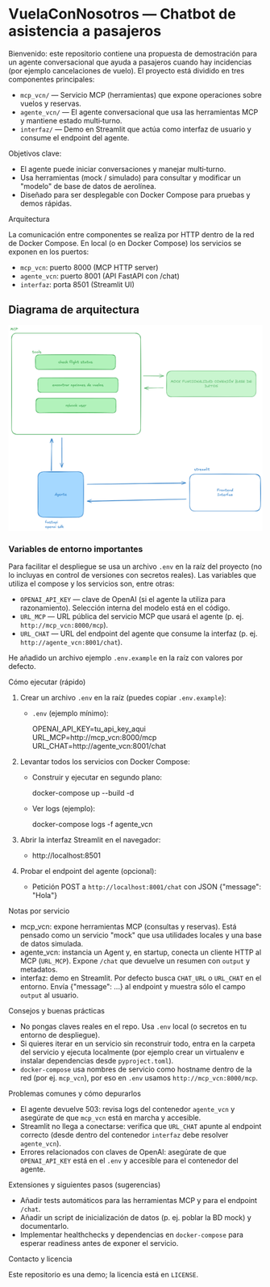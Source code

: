 # VuelaConNosotros — Chatbot de asistencia a pasajeros

Bienvenido: este repositorio contiene una propuesta de demostración para un agente conversacional que ayuda a pasajeros cuando hay incidencias (por ejemplo cancelaciones de vuelo). El proyecto está dividido en tres componentes principales:

- `mcp_vcn/` — Servicio MCP (herramientas) que expone operaciones sobre vuelos y reservas.
- `agente_vcn/` — El agente conversacional que usa las herramientas MCP y mantiene estado multi‑turno.
- `interfaz/` — Demo en Streamlit que actúa como interfaz de usuario y consume el endpoint del agente.

Objetivos clave:
- El agente puede iniciar conversaciones y manejar multi‑turno.
- Usa herramientas (mock / simulado) para consultar y modificar un "modelo" de base de datos de aerolínea.
- Diseñado para ser desplegable con Docker Compose para pruebas y demos rápidas.

Arquitectura

La comunicación entre componentes se realiza por HTTP dentro de la red de Docker Compose. En local (o en Docker Compose) los servicios se exponen en los puertos:

- `mcp_vcn`: puerto 8000 (MCP HTTP server)
- `agente_vcn`: puerto 8001 (API FastAPI con /chat)
- `interfaz`: porta 8501 (Streamlit UI)

## Diagrama de arquitectura

![Diagrama de arquitectura](img/arquitectura.png)

### Variables de entorno importantes

Para facilitar el despliegue se usa un archivo `.env` en la raíz del proyecto (no lo incluyas en control de versiones con secretos reales). Las variables que utiliza el compose y los servicios son, entre otras:

- `OPENAI_API_KEY` — clave de OpenAI (si el agente la utiliza para razonamiento). Selección interna del modelo está en el código.
- `URL_MCP` — URL pública del servicio MCP que usará el agente (p. ej. `http://mcp_vcn:8000/mcp`).
- `URL_CHAT` — URL del endpoint del agente que consume la interfaz (p. ej. `http://agente_vcn:8001/chat`).

He añadido un archivo ejemplo `.env.example` en la raíz con valores por defecto.

Cómo ejecutar (rápido)

1) Crear un archivo `.env` en la raíz (puedes copiar `.env.example`):

	- `.env` (ejemplo mínimo):

	  OPENAI_API_KEY=tu_api_key_aqui
	  URL_MCP=http://mcp_vcn:8000/mcp
	  URL_CHAT=http://agente_vcn:8001/chat

2) Levantar todos los servicios con Docker Compose:

	- Construir y ejecutar en segundo plano:

	  docker-compose up --build -d

	- Ver logs (ejemplo):

	  docker-compose logs -f agente_vcn

3) Abrir la interfaz Streamlit en el navegador:

	- http://localhost:8501

4) Probar el endpoint del agente (opcional):

	- Petición POST a `http://localhost:8001/chat` con JSON {"message": "Hola"}

Notas por servicio

- mcp_vcn: expone herramientas MCP (consultas y reservas). Está pensado como un servicio "mock" que usa utilidades locales y una base de datos simulada.
- agente_vcn: instancia un Agent y, en startup, conecta un cliente HTTP al MCP (`URL_MCP`). Expone `/chat` que devuelve un resumen con `output` y metadatos.
- interfaz: demo en Streamlit. Por defecto busca `CHAT_URL` o `URL_CHAT` en el entorno. Envía {"message": ...} al endpoint y muestra sólo el campo `output` al usuario.

Consejos y buenas prácticas

- No pongas claves reales en el repo. Usa `.env` local (o secretos en tu entorno de despliegue).
- Si quieres iterar en un servicio sin reconstruir todo, entra en la carpeta del servicio y ejecuta localmente (por ejemplo crear un virtualenv e instalar dependencias desde `pyproject.toml`).
- `docker-compose` usa nombres de servicio como hostname dentro de la red (por ej. `mcp_vcn`), por eso en `.env` usamos `http://mcp_vcn:8000/mcp`.

Problemas comunes y cómo depurarlos

- El agente devuelve 503: revisa logs del contenedor `agente_vcn` y asegúrate de que `mcp_vcn` está en marcha y accesible.
- Streamlit no llega a conectarse: verifica que `URL_CHAT` apunte al endpoint correcto (desde dentro del contenedor `interfaz` debe resolver `agente_vcn`).
- Errores relacionados con claves de OpenAI: asegúrate de que `OPENAI_API_KEY` está en el `.env` y accesible para el contenedor del agente.

Extensiones y siguientes pasos (sugerencias)

- Añadir tests automáticos para las herramientas MCP y para el endpoint `/chat`.
- Añadir un script de inicialización de datos (p. ej. poblar la BD mock) y documentarlo.
- Implementar healthchecks y dependencias en `docker-compose` para esperar readiness antes de exponer el servicio.

Contacto y licencia

Este repositorio es una demo; la licencia está en `LICENSE`. 



